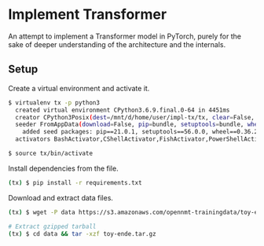 # Implement Transformer
An attempt to implement a Transformer model in PyTorch, purely for the sake of deeper 
understanding of the architecture and the internals.

## Setup

Create a virtual environment and activate it.
```bash
$ virtualenv tx -p python3
  created virtual environment CPython3.6.9.final.0-64 in 4451ms
  creator CPython3Posix(dest=/mnt/d/home/user/impl-tx/tx, clear=False, no_vcs_ignore=False, global=False)
  seeder FromAppData(download=False, pip=bundle, setuptools=bundle, wheel=bundle, via=copy, app_data_dir=/home/zrthxn/.local/share/virtualenv)
    added seed packages: pip==21.0.1, setuptools==56.0.0, wheel==0.36.2
  activators BashActivator,CShellActivator,FishActivator,PowerShellActivator,PythonActivator,XonshActivator

$ source tx/bin/activate
```

Install dependencies from the file.
```bash
(tx) $ pip install -r requirements.txt
```

Download and extract data files.
```bash
(tx) $ wget -P data https://s3.amazonaws.com/opennmt-trainingdata/toy-ende.tar.gz

# Extract gzipped tarball
(tx) $ cd data && tar -xzf toy-ende.tar.gz
```